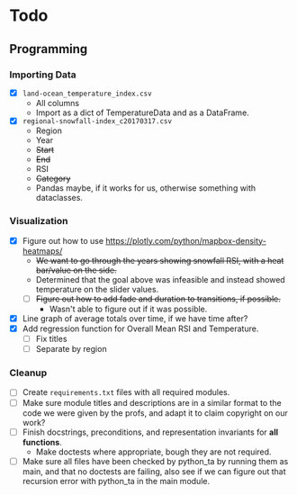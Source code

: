 # Todo

## Programming

### Importing Data

- [x] `land-ocean_temperature_index.csv`
    - All columns
    - Import as a dict of TemperatureData and as a DataFrame.
- [x] `regional-snowfall-index_c20170317.csv`
    - Region
    - Year
    - ~~Start~~
    - ~~End~~
    - RSI
    - ~~Category~~
    - Pandas maybe, if it works for us, otherwise something with dataclasses.

### Visualization

- [x] Figure out how to use https://plotly.com/python/mapbox-density-heatmaps/
    - ~~We want to go through the years showing snowfall RSI, with a heat bar/value on the side.~~
    - Determined that the goal above was infeasible and instead showed temperature on the slider values.
    - [ ] ~~Figure out how to add fade and duration to transitions, if possible.~~
        - Wasn't able to figure out if it was possible.
- [x] Line graph of average totals over time, if we have time after?
- [x] Add regression function for Overall Mean RSI and Temperature.
    - [ ] Fix titles
    - [ ] Separate by region

### Cleanup

- [ ] Create `requirements.txt` files with all required modules.
- [ ] Make sure module titles and descriptions are in a similar format to the code we were given by the profs, and adapt it to claim copyright on our work?
- [ ] Finish docstrings, preconditions, and representation invariants for **all functions**.
	- Make doctests where appropriate, bough they are not required.
- [ ] Make sure all files have been checked by python_ta by running them as main, and that no doctests are failing, also see if we can figure out that recursion error with python_ta in the main module.
